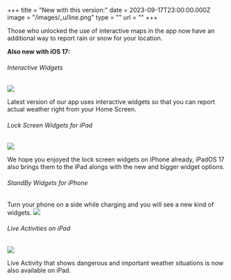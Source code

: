 +++
title = "New with this version:"
date = 2023-09-17T23:00:00.000Z
image = "/images/_u/line.png"
type = ""
url = ""
+++

Those who unlocked the use of interactive maps in the app now have an additional way to report rain or snow for your location.

**Also new with iOS 17:**

###### Interactive Widgets

![](/images/_u/i_w2.jpeg)

Latest version of our app uses interactive widgets so that you can report actual weather right from your Home Screen.

###### Lock Screen Widgets for iPad

![](/images/_u/ipad_rect2.jpg)

We hope you enjoyed the lock screen widgets on iPhone already, iPadOS 17 also brings them to the iPad alongs with the new and bigger widget options.

###### StandBy Widgets for iPhone

Turn your phone on a side while charging and you will see a new kind of widgets.
![](/images/_u/standby.png)

###### Live Activities on iPad

![](/images/_u/la.jpg)

Live Activity that shows dangerous and important weather situations is now also available on iPad.
